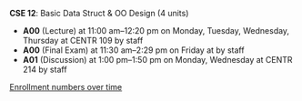 **CSE 12**: Basic Data Struct & OO Design (4 units)

- **A00** (Lecture) at 11:00 am–12:20 pm on Monday, Tuesday, Wednesday, Thursday at CENTR 109 by staff
- **A00** (Final Exam) at 11:30 am–2:29 pm on Friday at   by staff
- **A01** (Discussion) at 1:00 pm–1:50 pm on Monday, Wednesday at CENTR 214 by staff

[Enrollment numbers over time](./CSE12.tsv)
